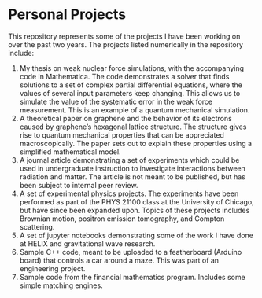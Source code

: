 # Personal Projects

This repository represents some of the projects I have been working on over the past two years. The projects listed numerically in the repository include:

1.	My thesis on weak nuclear force simulations, with the accompanying code in Mathematica. The code demonstrates a solver that finds solutions to a set of complex partial differential equations, where the values of several input parameters keep changing. This allows us to simulate the value of the systematic error in the weak force measurement. This is an example of a quantum mechanical simulation. 
2.	A theoretical paper on graphene and the behavior of its electrons caused by graphene’s hexagonal lattice structure. The structure gives rise to quantum mechanical properties that can be appreciated macroscopically. The paper sets out to explain these properties using a simplified mathematical model. 
3.	A journal article demonstrating a set of experiments which could be used in undergraduate instruction to investigate interactions between radiation and matter. The article is not meant to be published, but has been subject to internal peer review. 
4.	A set of experimental physics projects. The experiments have been performed as part of the PHYS 21100 class at the University of Chicago, but have since been expanded upon. Topics of these projects includes Brownian motion, positron emission tomography, and Compton scattering.
5.	A set of jupyter notebooks demonstrating some of the work I have done at HELIX and gravitational wave research.
6.	Sample C++ code, meant to be uploaded to a featherboard (Arduino board) that controls a car around a maze. This was part of an engineering project.
7.	Sample code from the financial mathematics program. Includes some simple matching engines.
